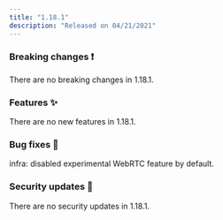 ```yaml
---
title: "1.18.1"
description: "Released on 04/21/2021"
---
```


### Breaking changes ❗

There are no breaking changes in 1.18.1.

### Features ✨

There are no new features in 1.18.1.

### Bug fixes 🐛

infra: disabled experimental WebRTC feature by default.

### Security updates 🔐

There are no security updates in 1.18.1.
